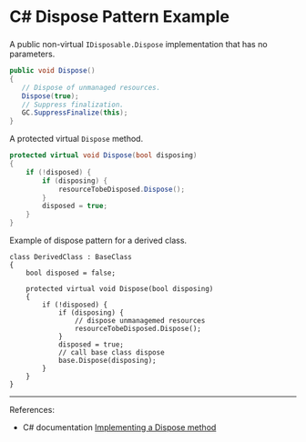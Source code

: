 # C# Dispose Pattern Example

### 

A public non-virtual `IDisposable.Dispose` implementation that has no parameters.
```C#
public void Dispose()
{
   // Dispose of unmanaged resources.
   Dispose(true);
   // Suppress finalization.
   GC.SuppressFinalize(this);
}
```

A protected virtual `Dispose` method.
```C#
protected virtual void Dispose(bool disposing)
{
    if (!disposed) {
        if (disposing) {
            resourceTobeDisposed.Dispose();
        }
        disposed = true;
    }
}
```

Example of dispose pattern for a derived class.
```
class DerivedClass : BaseClass
{
    bool disposed = false;

    protected virtual void Dispose(bool disposing)
    {
        if (!disposed) {
            if (disposing) {
                // dispose unmanagemed resources
                resourceTobeDisposed.Dispose();
            }
            disposed = true;
            // call base class dispose
            base.Dispose(disposing);
        }
    }
}
```

---
References:
- C# documentation [Implementing a Dispose method](https://docs.microsoft.com/en-us/dotnet/standard/garbage-collection/implementing-dispose)
